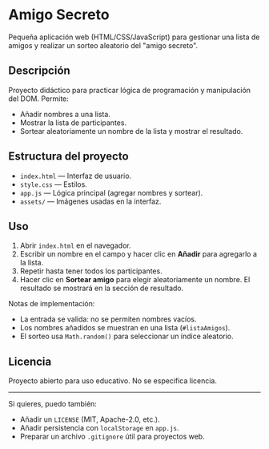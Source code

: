 # Amigo Secreto

Pequeña aplicación web (HTML/CSS/JavaScript) para gestionar una lista de amigos y realizar un sorteo aleatorio del "amigo secreto".

## Descripción

Proyecto didáctico para practicar lógica de programación y manipulación del DOM. Permite:
- Añadir nombres a una lista.
- Mostrar la lista de participantes.
- Sortear aleatoriamente un nombre de la lista y mostrar el resultado.

## Estructura del proyecto

- `index.html` — Interfaz de usuario.
- `style.css` — Estilos.
- `app.js` — Lógica principal (agregar nombres y sortear).
- `assets/` — Imágenes usadas en la interfaz.

## Uso

1. Abrir `index.html` en el navegador.
2. Escribir un nombre en el campo y hacer clic en **Añadir** para agregarlo a la lista.
3. Repetir hasta tener todos los participantes.
4. Hacer clic en **Sortear amigo** para elegir aleatoriamente un nombre. El resultado se mostrará en la sección de resultado.

Notas de implementación:
- La entrada se valida: no se permiten nombres vacíos.
- Los nombres añadidos se muestran en una lista (`#listaAmigos`).
- El sorteo usa `Math.random()` para seleccionar un índice aleatorio.


## Licencia

Proyecto abierto para uso educativo. No se especifica licencia.

---

Si quieres, puedo también:
- Añadir un `LICENSE` (MIT, Apache-2.0, etc.).
- Añadir persistencia con `localStorage` en `app.js`.
- Preparar un archivo `.gitignore` útil para proyectos web.
